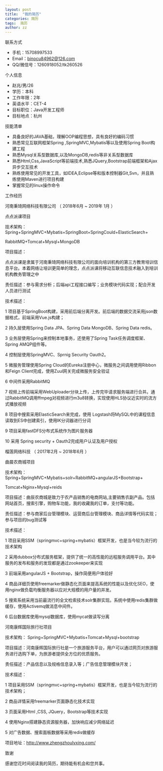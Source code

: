 ```yaml
---
layout: post
title:  "我的简历"
categories: 简历
tags:  简历
author: zz
---
```




联系方式

- 手机：15708997533
- Email：binocu84962@126.com
- QQ/微信号：1260918052/tk260526

个人信息

- 赵兆/男/26
- 学历：本科
- 工作年限：2年
- 英语水平：CET-4
- 目标职位：Java开发工程师
- 目标地点：杭州

技能清单

- 具备良好的JAVA基础，理解OOP编程思想，具有良好的编码习惯
- 熟悉常见互联网框架Spring ,SpringMVC,Mybatis等以及使用Spring Boot构建工程
- 熟悉Mysql关系型数据库,以及MongoDB,redis等非关系型数据库
- 熟悉Html,Css,JavaScript等前端技术,熟悉JQuery,Bootstrap前端框架和Ajax异步交互技术
- 熟练使用常见的开发工具，如IDEA,Eclipse等和版本控制器Git,Svn，并且熟练使用Maven进行项目构建
- 掌握常见的linux操作命令

工作经历

河南秉琦网络科技有限公司 （ 2018年6月 ~ 2019年  1月 ）

点点派课项目

技术架构：Spring+SpringMVC+Mybatis+SpringBoot+SpringCould+ElasticSearch+

RabbitMQ+Tomcat+Mysql+MongoDB

项目描述：

点点派课是隶属于河南秉琦网络科技有限公司的面向培训机构的第三方教育培训信息平台。本着网络让培训更简单的理念，点点派课将移动互联信息技术融入到培训机构教务管理之中

责任描述：参与需求分析；后端api工程接口编写；业务模块代码实现；配合开发人员进行测试

技术描述：

1 项目基于SpringBoot构建，采用前后端分离开发。前后端的数据交流采用json数据格式，前端采用Vue.js构建；

2 持久层使用Spring Data JPA、Spring Data MongoDB、Spring Data redis。

3 业务层使用Spring来控制本地事务，还使用了Spring Task任务调度框架、Spring AMQP组件等。

4 控制层使用SpringMVC、Sprnig Security Oauth2。

5 微服务管理使用Spring Cloud的Eureka注册中心，微服务之间调用使用Ribbon和Feign Client完成，使用Zuul网关完成微服务安全验证

6 中间件采用RabbitMQ

7 视频上传前端采用WebUploader分块上传，上传完毕请求服务端进行合并。通过RabbitMQ调用ffmpeg对视频进行m3u8转换，实现使用HLS协议近实时的流方式播放视频

8 项目中搜索采用ElasticSearch来完成，使用 Logstash将MySQL中的课程信息读取到ES中创建索引，使用IK分词器进行分词

9 项目采用fastDFS分布式系统作为图片服务器

10 采用 Spring security + Oauth2完成用户认证及用户授权

榴莲网络科技 （ 2017年2月 ~ 2018年6月 ）

曲晨农商城项目

技术架构： Spring+SpringMVC+Mybatis+solr+RabbitMQ+angularJS+Bootstrap+

Tomcat+Nginx+Mysql+reids

项目描述：曲辰农商城是致力于农产品销售的电商网站,主要销售农副产品。包括网站首页，搜索引擎，购物车功能，我的收藏我的订单，支付等功能。

责任描述：参与商家后台管理模块、运营商后台管理模块、商品详情等代码实现；参与项目的bug测试等

技术描述：

1 项目采用SSM（springmvc+spring+mybatis）框架开发，也是当今较为流行的技术架构

2 采用dubbox分布式服务框架，提供了统一的高性能的远程服务调用平台。其中服务的发布和服务的发现都是通过zookeeper来实现

3 前端采用angularJS + Bootstrap，操作简便用户体验好

4 商品详细页使用freemarker做静态化页面来提高系统的性能以及优化SEO，使用nginx做负载均衡服务器以应对大规模的用户量的并发。

5 搜索系统采用当前最流行的全文检索技术solr集群实现。系统中使用redis集群做缓存，使用Activemq做消息中间件。

6 后台数据库使用mysql数据库，使用mycat做读写分离

河南康辉国际旅行社项目

技术架构： Spring+SpringMVC+Mybatis+Tomcat+Mysql+bootstrap

项目描述：河南康辉国际旅行社是一个旅游服务平台，用户可以通过网页对旅游服务进行选购下单，为旅游者提供全方位的优质服务。

责任描述：产品信息以及规格信息录入等；广告信息管理模块开发；

技术描述：

1 项目采用SSM（springmvc+spring+mybatis）框架开发，也是当今较为流行的技术架构；

2 商品详情采用freemarker页面静态化技术实现

3 页面采用Html ,CSS, JQuery，Bootstrap等技术实现

4 使用Nginx搭建静态资源服务器，加快响应减少网络延迟

5 对广告数据、搜索面板数据等采用redis做缓存

项目地址：http://www.zhengzhoulvxing.com/

致谢

感谢您花时间阅读我的简历，期待能有机会和您共事。

      

